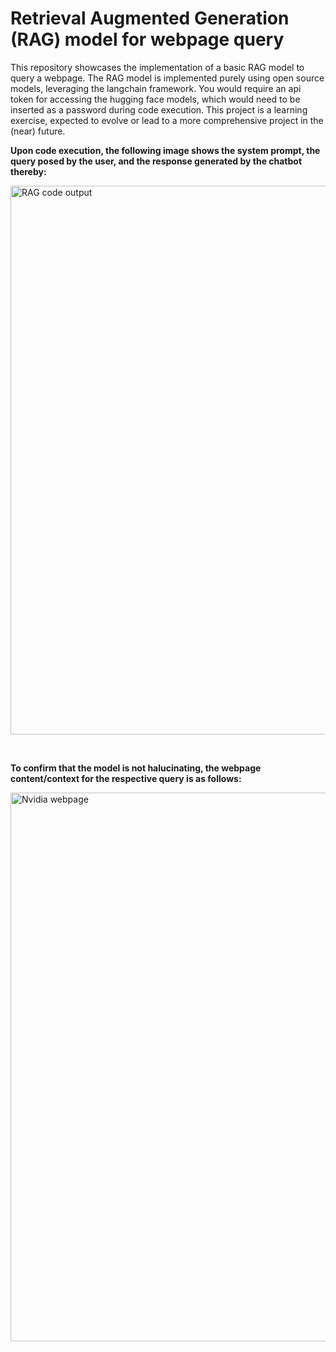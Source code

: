 # Retrieval Augmented Generation (RAG) model for webpage query

This repository showcases the implementation of a basic RAG model to query a webpage. The RAG model is implemented purely using open source models, leveraging the langchain framework. You would require an api token for accessing the hugging face models, which would need to be inserted as a password during code execution. This project is a learning exercise, expected to evolve or lead to a more comprehensive project in the (near) future.


**Upon code execution, the following image shows the system prompt, the query posed by the user, and the response generated by the chatbot thereby:**

<img width="878" alt="RAG code output" src="https://github.com/VIJVIV/RAG_Webpage/assets/146338220/e48171b5-b292-4e00-b005-2fb6d80c2651">


&nbsp;  




**To confirm that the model is not halucinating, the webpage content/context for the respective query is as follows:**

<img width="878" alt="Nvidia webpage" src="https://github.com/VIJVIV/RAG_Webpage/assets/146338220/825424a0-a363-4040-a030-fc6e4312c9c3">

